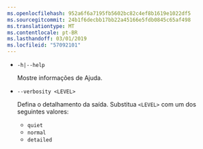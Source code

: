 ```yaml
---
ms.openlocfilehash: 952a6f6a7195fb5602bc82c4ef8b1619e1022df5
ms.sourcegitcommit: 24b1f6decbb17bb22a45166e5fdb0845c65af498
ms.translationtype: MT
ms.contentlocale: pt-BR
ms.lasthandoff: 03/01/2019
ms.locfileid: "57092101"
---
```

* `-h|--help`

  Mostre informações de Ajuda.

* `--verbosity <LEVEL>`

  Defina o detalhamento da saída. Substitua `<LEVEL>` com um dos seguintes valores:
  
  * `quiet`
  * `normal`
  * `detailed`